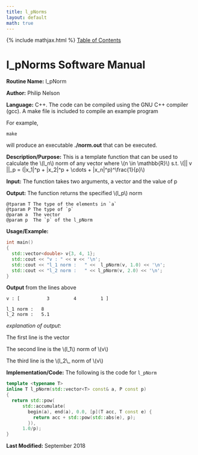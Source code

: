 ```yaml
---
title: l_pNorms
layout: default
math: true
---
```

{% include mathjax.html %}
<a href="https://philipnelson5.github.io/math4610/SoftwareManual"> Table of Contents </a>
# l_pNorms Software Manual

**Routine Name:** l_pNorm

**Author:** Philip Nelson

**Language:** C++. The code can be compiled using the GNU C++ compiler (gcc). A make file is included to compile an example program

For example,

```
make
```

will produce an executable **./norm.out** that can be executed.

**Description/Purpose:** This is a template function that can be used to calculate the \\(l_n\\) norm of any vector where \\(n \in \mathbb{R}\\) s.t. \\(|| v ||_p = (|x_1|^p + |x_2|^p + \cdots + |x_n|^p)^\frac{1}{p}\\)

**Input:** The function takes two arguments, a vector and the value of p

**Output:** The function returns the specified \\(l_p\\) norm

```
@tparam T The type of the elements in `a`
@tparam P The type of `p`
@param a  The vector
@param p  The `p` of the l_pNorm
```

**Usage/Example:**

``` c++
int main()
{
  std::vector<double> v{3, 4, 1};
  std::cout << "v : " << v << '\n';
  std::cout << "l_1 norm :   " <<  l_pNorm(v, 1.0) << '\n';
  std::cout << "l_2 norm :   " << l_pNorm(v, 2.0) << '\n';
}
```

**Output** from the lines above
```
v : [          3         4         1 ]

l_1 norm :   8
l_2 norm :   5.1
```

_explanation of output_:

The first line is the vector

The second line is the \\(l_1\\) norm of \\(v\\)

The third line is the \\(l_2\\_ norm of  \\(v\\)

**Implementation/Code:** The following is the code for `l_pNorm`

``` c++
template <typename T>
inline T l_pNorm(std::vector<T> const& a, P const p)
{
  return std::pow(
      std::accumulate(
        begin(a), end(a), 0.0, [p](T acc, T const e) {
          return acc + std::pow(std::abs(e), p);
        }),
      1.0/p);
}
```

**Last Modified:** September 2018
